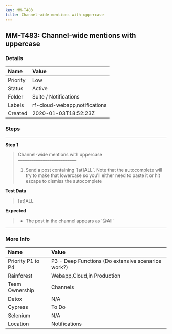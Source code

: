 ```yaml
---
key: MM-T483
title: Channel-wide mentions with uppercase
---
```


## MM-T483: Channel-wide mentions with uppercase

### Details

| Name     | Value                         |
| :------- | :---------------------------- |
| Priority | Low                           |
| Status   | Active                        |
| Folder   | Suite / Notifications         |
| Labels   | rf-cloud-webapp,notifications |
| Created  | 2020-01-03T18:52:23Z          |

### Steps

<hr/>

**Step 1**

> <article>Channel-wide mentions with uppercase<br>––––––––––––––––––––––––––<ol><li>Send a post containing `[at]ALL`. Note that the autocomplete will try to make that lowercase so you'll either need to paste it or hit escape to dismiss the autocomplete</li></ol></article>

**Test Data**

> <article>[at]ALL</article>

**Expected**

> <article><ul><li>The post in the channel appears as `@All`</li></ul></article>

<hr/>

### More Info

| Name              | Value                                              |
| :---------------- | :------------------------------------------------- |
| Priority P1 to P4 | P3 - Deep Functions (Do extensive scenarios work?) |
| Rainforest        | Webapp,Cloud,in Production                         |
| Team Ownership    | Channels                                           |
| Detox             | N/A                                                |
| Cypress           | To Do                                              |
| Selenium          | N/A                                                |
| Location          | Notifications                                      |
